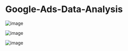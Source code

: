 # Google-Ads-Data-Analysis

![image](https://github.com/coderrps/Google-Ads-Data-Analysis/assets/77949729/3657e253-d8d7-4cf7-b75d-dbd13b49b722)


![image](https://github.com/coderrps/Google-Ads-Data-Analysis/assets/77949729/4dbdd8cc-b658-4a40-b741-5078cf84fc95)

![image](https://github.com/coderrps/Google-Ads-Data-Analysis/assets/77949729/de04a021-6163-4274-b765-ec80c04b7198)

